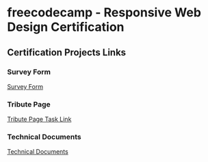 # freecodecamp - Responsive Web Design Certification

## Certification Projects Links

### Survey Form
[Survey Form](https://www.freecodecamp.org/learn/2022/responsive-web-design/build-a-survey-form-project/build-a-survey-form)

### Tribute Page
[Tribute Page Task Link](https://www.freecodecamp.org/learn/2022/responsive-web-design/build-a-tribute-page-project/build-a-tribute-page)
### Technical Documents
[Technical Documents](https://www.freecodecamp.org/learn/2022/responsive-web-design/build-a-technical-documentation-page-project/build-a-technical-documentation-page)
